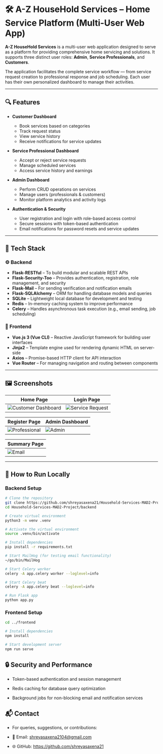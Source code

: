 # 🛠️ A-Z HouseHold Services – Home Service Platform (Multi-User Web App)

**A-Z HouseHold Services** is a multi-user web application designed to serve as a platform for providing comprehensive home servicing and solutions. It supports three distinct user roles: **Admin**, **Service Professionals**, and **Customers**.

The application facilitates the complete service workflow — from service request creation to professional response and job scheduling. Each user has their own personalized dashboard to manage their activities.

---

## 🔍 Features

- **Customer Dashboard**
  - Book services based on categories
  - Track request status
  - View service history
  - Receive notifications for service updates

- **Service Professional Dashboard**
  - Accept or reject service requests
  - Manage scheduled services
  - Access service history and earnings

- **Admin Dashboard**
  - Perform CRUD operations on services
  - Manage users (professionals & customers)
  - Monitor platform analytics and activity logs

- **Authentication & Security**
  - User registration and login with role-based access control
  - Secure sessions with token-based authentication
  - Email notifications for password resets and service updates

---

## 🧰 Tech Stack

### ⚙️ Backend
- **Flask-RESTful** – To build modular and scalable REST APIs  
- **Flask-Security-Too** – Provides authentication, registration, role management, and security  
- **Flask-Mail** – For sending verification and notification emails  
- **Flask-SQLAlchemy** – ORM for handling database models and queries  
- **SQLite** – Lightweight local database for development and testing  
- **Redis** – In-memory caching system to improve performance  
- **Celery** – Handles asynchronous task execution (e.g., email sending, job scheduling)  

### 🎨 Frontend
- **Vue.js 3 (Vue CLI)** – Reactive JavaScript framework for building user interfaces  
- **Jinja2** – Template engine used for rendering dynamic HTML on server-side  
- **Axios** – Promise-based HTTP client for API interaction  
- **Vue Router** – For managing navigation and routing between components  

---

## 🖼️ Screenshots

| Home Page | Login Page |
|--------------------|----------------------|
| ![Customer Dashboard](https://github.com/user-attachments/assets/bdde2fe5-88e0-4b59-8ae5-40ad52d9ae66) | ![Service Request](https://github.com/user-attachments/assets/08195a97-15f4-4068-80bb-eec47324e4e3) |

| Register Page | Admin Dashboard |
|------------------------|------------------|
| ![Professional](https://github.com/user-attachments/assets/a9990da3-017b-4e87-96ed-7f9d851f1f8d) | ![Admin](https://github.com/user-attachments/assets/578bba06-affa-4b6b-81f0-7f21415ae232) |

| Summary Page |
|---------------------|
| ![Email](https://github.com/user-attachments/assets/0e255f7a-7396-4e70-93c5-5af832b575b9) |

---

## 🚀 How to Run Locally

### Backend Setup

```bash
# Clone the repository
git clone https://github.com/shreyasaxena21/Household-Services-MAD2-Project
cd Household-Services-MAD2-Project/backend

# Create virtual environment
python3 -m venv .venv

# Activate the virtual environment
source .venv/bin/activate

# Install dependencies
pip install -r requirements.txt

# Start MailHog (for testing email functionality)
~/go/bin/MailHog

# Start Celery worker
celery -A app.celery worker --loglevel=info

# Start Celery beat
celery -A app.celery beat --loglevel=info

# Run Flask app
python app.py
```

### Frontend Setup

```bash
cd ../frontend

# Install dependencies
npm install

# Start development server
npm run serve
```
## 🔒 Security and Performance
- Token-based authentication and session management

- Redis caching for database query optimization

- Background jobs for non-blocking email and notification services

## 📬 Contact
- For queries, suggestions, or contributions:

- 📧 Email: shreyasaxena2104@gmail.com

- 🌐 GitHub: https://github.com/shreyasaxena21